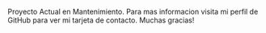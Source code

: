Proyecto Actual en Mantenimiento. 
Para mas informacion visita mi perfil de GitHub para ver mi tarjeta de contacto. Muchas gracias!
